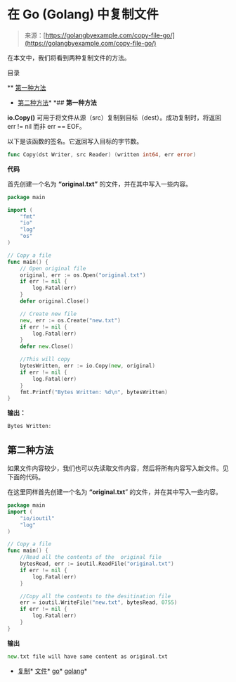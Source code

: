 <!--yml

分类：未分类

日期：2024-10-13 06:17:27

-->

# 在 Go (Golang) 中复制文件

> 来源：[https://golangbyexample.com/copy-file-go/](https://golangbyexample.com/copy-file-go/)

在本文中，我们将看到两种复制文件的方法。

目录

**   [第一种方法](#First_Method "第一种方法")

+   [第二种方法](#Second_Method "第二种方法")*  *## **第一种方法**

**io.Copy()** 可用于将文件从源（src）复制到目标（dest）。成功复制时，将返回 err != nil 而非 err == EOF。

以下是该函数的签名。它返回写入目标的字节数。

```go
func Copy(dst Writer, src Reader) (written int64, err error)
```

**代码**

首先创建一个名为 **“original.txt”** 的文件，并在其中写入一些内容。

```go
package main

import (
    "fmt"
    "io"
    "log"
    "os"
)

// Copy a file
func main() {
    // Open original file
    original, err := os.Open("original.txt")
    if err != nil {
        log.Fatal(err)
    }
    defer original.Close()

    // Create new file
    new, err := os.Create("new.txt")
    if err != nil {
        log.Fatal(err)
    }
    defer new.Close()

    //This will copy
    bytesWritten, err := io.Copy(new, original)
    if err != nil {
        log.Fatal(err)
    }
    fmt.Printf("Bytes Written: %d\n", bytesWritten)
}
```

**输出：**

```go
Bytes Written: 
```

## **第二种方法**

如果文件内容较少，我们也可以先读取文件内容，然后将所有内容写入新文件。见下面的代码。

在这里同样首先创建一个名为 **“original.txt**” 的文件，并在其中写入一些内容。

```go
package main
import (
    "io/ioutil"
    "log"
)

// Copy a file
func main() {
    //Read all the contents of the  original file
    bytesRead, err := ioutil.ReadFile("original.txt")
    if err != nil {
        log.Fatal(err)
    }

    //Copy all the contents to the desitination file
    err = ioutil.WriteFile("new.txt", bytesRead, 0755)
    if err != nil {
        log.Fatal(err)
    }
}
```

**输出**

```go
new.txt file will have same content as original.txt
```

+   [复制](https://golangbyexample.com/tag/copy/)*   [文件](https://golangbyexample.com/tag/file/)*   [go](https://golangbyexample.com/tag/go/)*   [golang](https://golangbyexample.com/tag/golang/)*
